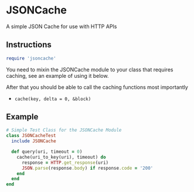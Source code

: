 # JSONCache

A simple JSON Cache for use with HTTP APIs

## Instructions

```ruby
require 'jsoncache'
```

You need to mixin the JSONCache module to your class that requires caching, see an example of using it below.

After that you should be able to call the caching functions most importantly
* `cache(key, delta = 0, &block)`

## Example

```ruby
# Simple Test Class for the JSONCache Module
class JSONCacheTest
  include JSONCache

  def query(uri, timeout = 0)
    cache(uri_to_key(uri), timeout) do
      response = HTTP.get_response(uri)
      JSON.parse(response.body) if response.code = '200'
    end
  end
end
```
